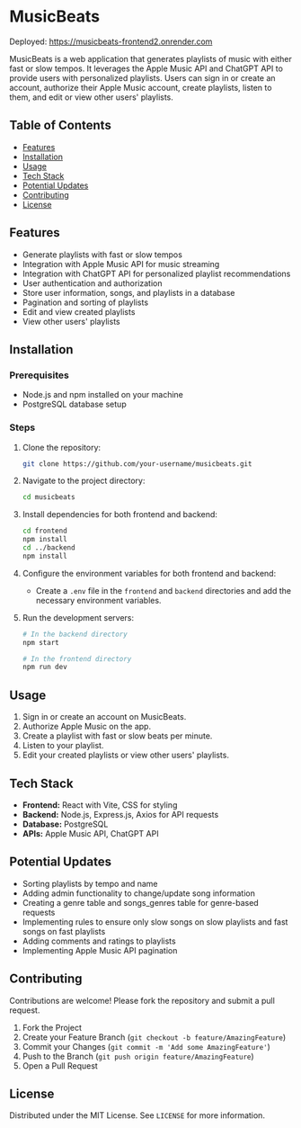 # MusicBeats

Deployed: https://musicbeats-frontend2.onrender.com

MusicBeats is a web application that generates playlists of music with either fast or slow tempos. It leverages the Apple Music API and ChatGPT API to provide users with personalized playlists. Users can sign in or create an account, authorize their Apple Music account, create playlists, listen to them, and edit or view other users' playlists.

## Table of Contents

- [Features](#features)
- [Installation](#installation)
- [Usage](#usage)
- [Tech Stack](#tech-stack)
- [Potential Updates](#potential-updates)
- [Contributing](#contributing)
- [License](#license)

## Features

- Generate playlists with fast or slow tempos
- Integration with Apple Music API for music streaming
- Integration with ChatGPT API for personalized playlist recommendations
- User authentication and authorization
- Store user information, songs, and playlists in a database
- Pagination and sorting of playlists
- Edit and view created playlists
- View other users' playlists

## Installation

### Prerequisites

- Node.js and npm installed on your machine
- PostgreSQL database setup

### Steps

1. Clone the repository:
    ```bash
    git clone https://github.com/your-username/musicbeats.git
    ```
2. Navigate to the project directory:
    ```bash
    cd musicbeats
    ```
3. Install dependencies for both frontend and backend:
    ```bash
    cd frontend
    npm install
    cd ../backend
    npm install
    ```
4. Configure the environment variables for both frontend and backend:
    - Create a `.env` file in the `frontend` and `backend` directories and add the necessary environment variables.

5. Run the development servers:
    ```bash
    # In the backend directory
    npm start

    # In the frontend directory
    npm run dev
    ```

## Usage

1. Sign in or create an account on MusicBeats.
2. Authorize Apple Music on the app.
3. Create a playlist with fast or slow beats per minute.
4. Listen to your playlist.
5. Edit your created playlists or view other users' playlists.

## Tech Stack

- **Frontend:** React with Vite, CSS for styling
- **Backend:** Node.js, Express.js, Axios for API requests
- **Database:** PostgreSQL
- **APIs:** Apple Music API, ChatGPT API

## Potential Updates

- Sorting playlists by tempo and name
- Adding admin functionality to change/update song information
- Creating a genre table and songs_genres table for genre-based requests
- Implementing rules to ensure only slow songs on slow playlists and fast songs on fast playlists
- Adding comments and ratings to playlists
- Implementing Apple Music API pagination

## Contributing

Contributions are welcome! Please fork the repository and submit a pull request.

1. Fork the Project
2. Create your Feature Branch (`git checkout -b feature/AmazingFeature`)
3. Commit your Changes (`git commit -m 'Add some AmazingFeature'`)
4. Push to the Branch (`git push origin feature/AmazingFeature`)
5. Open a Pull Request

## License

Distributed under the MIT License. See `LICENSE` for more information.

